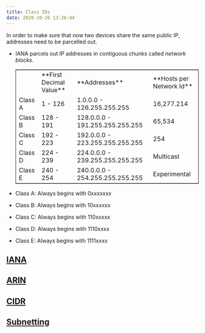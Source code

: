 ```yaml
---
title: Class IDs
date: 2020-10-26 13:26:44 
---
```


In order to make sure that now two devices share the same public IP, addresses need to be parcelled out.

-   IANA parcels out IP addresses in contiguous chunks called *network blocks*.
    
    <table border="2" cellspacing="0" cellpadding="6" rules="groups" frame="hsides">
    
    <colgroup>
    <col  class="org-left" />
    
    <col  class="org-left" />
    
    <col  class="org-left" />
    
    <col  class="org-left" />
    </colgroup>
    <tbody>
    <tr>
    <td class="org-left">&#xa0;</td>
    <td class="org-left">**First Decimal Value**</td>
    <td class="org-left">**Addresses**</td>
    <td class="org-left">**Hosts per Network Id**</td>
    </tr>
    
    <tr>
    <td class="org-left">Class A</td>
    <td class="org-left">1 - 126</td>
    <td class="org-left">1.0.0.0 - 126.255.255.255</td>
    <td class="org-left">16,277.214</td>
    </tr>
    
    <tr>
    <td class="org-left">Class B</td>
    <td class="org-left">128 - 191</td>
    <td class="org-left">128.0.0.0 - 191.255.255.255.255</td>
    <td class="org-left">65,534</td>
    </tr>
    
    <tr>
    <td class="org-left">Class C</td>
    <td class="org-left">192 - 223</td>
    <td class="org-left">192.0.0.0 - 223.255.255.255.255</td>
    <td class="org-left">254</td>
    </tr>
    
    <tr>
    <td class="org-left">Class D</td>
    <td class="org-left">224 - 239</td>
    <td class="org-left">224.0.0.0 - 239.255.255.255.255</td>
    <td class="org-left">Multicast</td>
    </tr>
    
    <tr>
    <td class="org-left">Class E</td>
    <td class="org-left">240 - 254</td>
    <td class="org-left">240.0.0.0 - 254.255.255.255.255</td>
    <td class="org-left">Experimental</td>
    </tr>
    </tbody>
    </table>

-   Class A: Always begins with 0xxxxxxx
-   Class B: Always begins with 10xxxxxx
-   Class C: Always begins with 110xxxxx
-   Class D: Always begins with 1110xxxx
-   Class E: Always begins with 1111xxxx

## [IANA](2020-10-26--13-28-33Z--iana.md)

## [ARIN](2020-10-26--13-28-58Z--arin.md)

## [CIDR](2020-10-26--13-43-51Z--cidr.md)

## [Subnetting](202010261345-subnetting.md)

